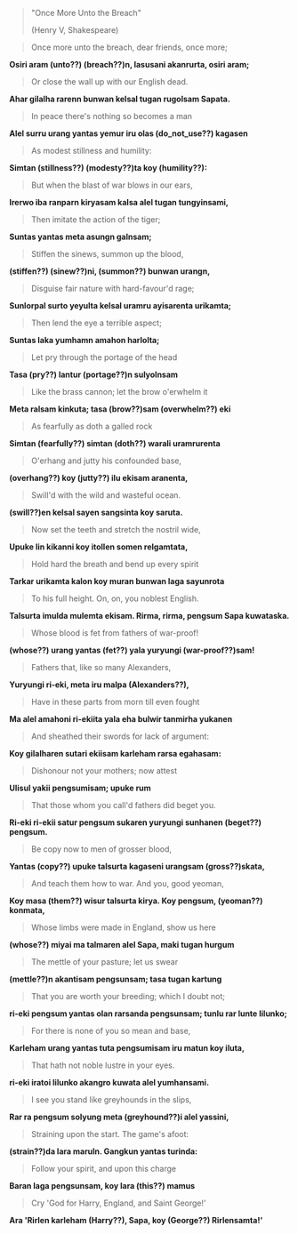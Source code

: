> "Once More Unto the Breach"
>
> (Henry V, Shakespeare)

> Once more unto the breach, dear friends, once more;

__Osiri aram (unto??) (breach??)n, lasusani akanrurta, osiri aram;__

> Or close the wall up with our English dead.

__Ahar gilalha rarenn bunwan kelsal tugan rugolsam Sapata.__

> In peace there's nothing so becomes a man

__Alel surru urang yantas yemur iru olas (do_not_use??) kagasen__

> As modest stillness and humility:

__Simtan (stillness??) (modesty??)ta koy (humility??):__

> But when the blast of war blows in our ears,

__Irerwo iba ranparn kiryasam kalsa alel tugan tungyinsami,__

> Then imitate the action of the tiger;

__Suntas yantas meta asungn galnsam;__

> Stiffen the sinews, summon up the blood,

__(stiffen??) (sinew??)ni, (summon??) bunwan urangn,__

> Disguise fair nature with hard-favour'd rage;

__Sunlorpal surto yeyulta kelsal uramru ayisarenta urikamta;__

> Then lend the eye a terrible aspect;

__Suntas laka yumhamn amahon harlolta;__

> Let pry through the portage of the head

__Tasa (pry??) lantur (portage??)n sulyolnsam__

> Like the brass cannon; let the brow o'erwhelm it

__Meta ralsam kinkuta; tasa (brow??)sam (overwhelm??) eki__

> As fearfully as doth a galled rock

__Simtan (fearfully??) simtan (doth??) warali uramrurenta__

> O'erhang and jutty his confounded base,

__(overhang??) koy (jutty??) ilu ekisam aranenta,__

> Swill'd with the wild and wasteful ocean.

__(swill??)en kelsal sayen sangsinta koy saruta.__

> Now set the teeth and stretch the nostril wide,

__Upuke lin kikanni koy itollen somen relgamtata,__

> Hold hard the breath and bend up every spirit

__Tarkar urikamta kalon koy muran bunwan laga sayunrota__

> To his full height. On, on, you noblest English.

__Talsurta imulda mulemta ekisam. Rirma, rirma, pengsum Sapa kuwataska.__

> Whose blood is fet from fathers of war-proof!

__(whose??) urang yantas (fet??) yala yuryungi (war-proof??)sam!__

> Fathers that, like so many Alexanders,

__Yuryungi ri-eki, meta iru malpa (Alexanders??),__

> Have in these parts from morn till even fought

__Ma alel amahoni ri-ekiita yala eha bulwir tanmirha yukanen__

> And sheathed their swords for lack of argument:

__Koy gilalharen sutari ekiisam karleham rarsa egahasam:__

> Dishonour not your mothers; now attest

__Ulisul yakii pengsumisam; upuke rum__

> That those whom you call'd fathers did beget you.

__Ri-eki ri-ekii satur pengsum sukaren yuryungi sunhanen (beget??) pengsum.__

> Be copy now to men of grosser blood,

__Yantas (copy??) upuke talsurta kagaseni urangsam (gross??)skata,__

> And teach them how to war. And you, good yeoman,

__Koy masa (them??) wisur talsurta kirya. Koy pengsum, (yeoman??) konmata,__

> Whose limbs were made in England, show us here

__(whose??) miyai ma talmaren alel Sapa, maki tugan hurgum__

> The mettle of your pasture; let us swear

__(mettle??)n akantisam pengsunsam; tasa tugan kartung__

> That you are worth your breeding; which I doubt not;

__ri-eki pengsum yantas olan rarsanda pengsunsam; tunlu rar lunte lilunko;__

> For there is none of you so mean and base,

__Karleham urang yantas tuta pengsumisam iru matun koy iluta,__

> That hath not noble lustre in your eyes.

__ri-eki iratoi lilunko akangro kuwata alel yumhansami.__

> I see you stand like greyhounds in the slips,

__Rar ra pengsum solyung meta (greyhound??)i alel yassini,__

> Straining upon the start. The game's afoot:

__(strain??)da lara maruln. Gangkun yantas turinda:__

> Follow your spirit, and upon this charge

__Baran laga pengsunsam, koy lara (this??) mamus__

> Cry 'God for Harry, England, and Saint George!'

__Ara 'Rirlen karleham (Harry??), Sapa, koy (George??) Rirlensamta!'__